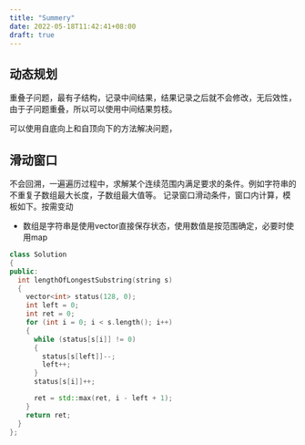 ```yaml
---
title: "Summery"
date: 2022-05-18T11:42:41+08:00
draft: true
---
```


## 动态规划

重叠子问题，最有子结构，记录中间结果，结果记录之后就不会修改，无后效性，由于子问题重叠，所以可以使用中间结果剪枝。

可以使用自底向上和自顶向下的方法解决问题，


## 滑动窗口

不会回溯，一遍遍历过程中，求解某个连续范围内满足要求的条件。例如字符串的不重复子数组最大长度，子数组最大值等。
记录窗口滑动条件，窗口内计算，模板如下。按需变动
* 数组是字符串是使用vector直接保存状态，使用数值是按范围确定，必要时使用map
```c++
class Solution
{
public:
  int lengthOfLongestSubstring(string s)
  {
    vector<int> status(128, 0);
    int left = 0;
    int ret = 0;
    for (int i = 0; i < s.length(); i++)
    {
      while (status[s[i]] != 0)
      {
        status[s[left]]--;
        left++;
      }
      status[s[i]]++;

      ret = std::max(ret, i - left + 1);
    }
    return ret;
  }
};
```